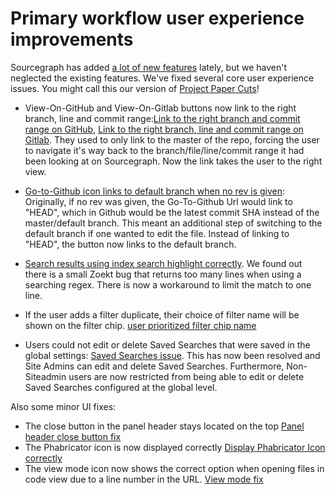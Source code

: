 # Primary workflow user experience improvements

Sourcegraph has added [a lot of new features](https://about.sourcegraph.com/blog) lately, but we haven't neglected the existing features. We've fixed several core user experience issues.
You might call this our version of [Project Paper Cuts](https://blog.github.com/2018-08-28-announcing-paper-cuts/)!

- View-On-GitHub and View-On-Gitlab buttons now link to the right branch, line and commit range:[Link to the right branch and commit range on GitHub](https://github.com/sourcegraph/sourcegraph/issues/294), [Link to the right branch, line and commit range on Gitlab](https://github.com/sourcegraph/sourcegraph/pull/532). They used to only link to the master of the repo, forcing the user to navigate it's way back to the branch/file/line/commit range it had been looking at on Sourcegraph. Now the link takes the user to the right view.

- [Go-to-Github icon links to default branch when no rev is given](https://github.com/sourcegraph/sourcegraph/issues/407):
  Originally, if no rev was given, the Go-To-Github Url would link to "HEAD", which in Github would be the latest commit SHA instead of the master/default branch. This meant an additional step of switching to the default branch if one wanted to edit the file.
  Instead of linking to "HEAD", the button now links to the default branch.

- [Search results using index search highlight correctly](https://github.com/sourcegraph/enterprise/issues/11960).
  We found out there is a small Zoekt bug that returns too many lines when using a searching regex. There is now a workaround to limit the match to one line.

- If the user adds a filter duplicate, their choice of filter name will be shown on the filter chip. [user prioritized filter chip name](https://github.com/sourcegraph/sourcegraph/pull/348)

- Users could not edit or delete Saved Searches that were saved in the global settings: [Saved Searches issue](https://github.com/sourcegraph/sourcegraph/issues/369). This has now been resolved and Site Admins can edit and delete Saved Searches. Furthermore, Non-Siteadmin users are now restricted from being able to edit or delete Saved Searches configured at the global level.

Also some minor UI fixes:

- The close button in the panel header stays located on the top [Panel header close button fix](https://github.com/sourcegraph/sourcegraph/pull/406)
- The Phabricator icon is now displayed correctly [Display Phabricator Icon correctly](https://github.com/sourcegraph/sourcegraph/pull/340)
- The view mode icon now shows the correct option when opening files in code view due to a line number in the URL. [View mode fix](https://github.com/sourcegraph/sourcegraph/pull/622)
